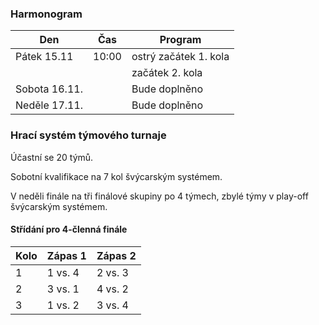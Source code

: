 ### Harmonogram

| Den           | Čas   | Program               |
| ------------- | ----- | --------------------- |
| Pátek 15.11   | 10:00 | ostrý začátek 1. kola |
|               |       | začátek 2. kola       |
| Sobota 16.11. |       | Bude doplněno         |
| Neděle 17.11. |       | Bude doplněno         |

### Hrací systém týmového turnaje

Účastní se 20 týmů.

Sobotní kvalifikace na 7 kol švýcarským systémem.

V neděli finále na tři finálové skupiny po 4 týmech, zbylé týmy v play-off
švýcarským systémem.

#### Střídání pro 4-členná finále

| Kolo | Zápas 1 | Zápas 2 |
| ---- | ------- | ------- |
| 1    | 1 vs. 4 | 2 vs. 3 |
| 2    | 3 vs. 1 | 4 vs. 2 |
| 3    | 1 vs. 2 | 3 vs. 4 |
